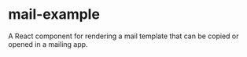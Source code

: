 # mail-example

A React component for rendering a mail template that can be copied or opened in a mailing app.
